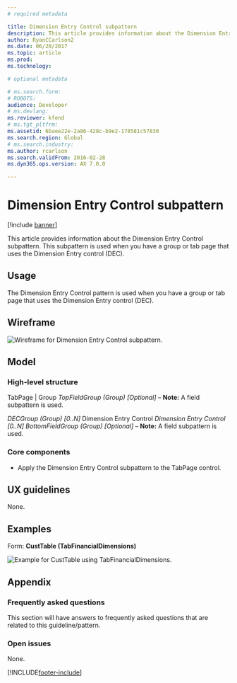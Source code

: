 ```yaml
---
# required metadata

title: Dimension Entry Control subpattern
description: This article provides information about the Dimension Entry Control subpattern.
author: RyanCCarlson2
ms.date: 06/20/2017
ms.topic: article
ms.prod: 
ms.technology: 

# optional metadata

# ms.search.form: 
# ROBOTS: 
audience: Developer 
# ms.devlang: 
ms.reviewer: kfend
# ms.tgt_pltfrm: 
ms.assetid: 6baee22e-2a86-428c-b9e2-178581c57830
ms.search.region: Global
# ms.search.industry: 
ms.author: rcarlson
ms.search.validFrom: 2016-02-28
ms.dyn365.ops.version: AX 7.0.0

---
```


# Dimension Entry Control subpattern

[!include [banner](../includes/banner.md)]

This article provides information about the Dimension Entry Control subpattern. This subpattern is used when you have a group or tab page that uses the Dimension Entry control (DEC). 

## Usage

The Dimension Entry Control pattern is used when you have a group or tab page that uses the Dimension Entry control (DEC).

## Wireframe

![Wireframe for Dimension Entry Control subpattern.](media/decwireframe.png)

## Model

### High-level structure

TabPage | Group *TopFieldGroup (Group) \[Optional\]* – **Note:** A field subpattern is used.

*DECGroup (Group) \[0..N\]* Dimension Entry Control *Dimension Entry Control \[0..N\]* *BottomFieldGroup (Group) \[Optional\]* – **Note:** A field subpattern is used.

### Core components

- Apply the Dimension Entry Control subpattern to the TabPage control.

## UX guidelines

None.

## Examples

Form: **CustTable (TabFinancialDimensions)**

![Example for CustTable using TabFinancialDimensions.](media/decexample.png)

## Appendix

### Frequently asked questions

This section will have answers to frequently asked questions that are related to this guideline/pattern.

### Open issues

None.


[!INCLUDE[footer-include](../../../includes/footer-banner.md)]
